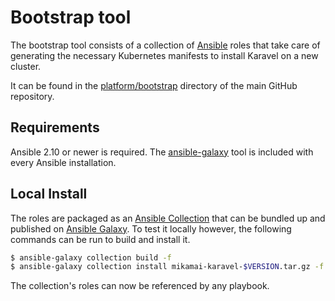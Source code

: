 # Bootstrap tool

The bootstrap tool consists of a collection of [Ansible] roles that 
take care of generating the necessary Kubernetes manifests to install Karavel on a new cluster.

It can be found in the [platform/bootstrap] directory of the main GitHub repository.

## Requirements

Ansible 2.10 or newer is required. 
The [ansible-galaxy] tool is included with every Ansible installation.
 
## Local Install

The roles are packaged as an [Ansible Collection] that can be bundled up and published on [Ansible Galaxy].
To test it locally however, the following commands can be run to build and install it.

```bash
$ ansible-galaxy collection build -f
$ ansible-galaxy collection install mikamai-karavel-$VERSION.tar.gz -f
```

The collection's roles can now be referenced by any playbook.

[Ansible]: https://ansible.com
[platform/bootstrap]: https://github.com/mikamai/karavel/tree/master/platform/bootstrap
[ansible-galaxy]: https://docs.ansible.com/ansible/latest/cli/ansible-galaxy.html
[Ansible Collection]: https://docs.ansible.com/ansible/latest/user_guide/collections_using.html
[Ansible Galaxy]: https://galaxy.ansible.com
